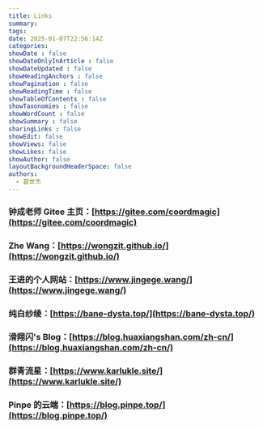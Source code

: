 ```yaml
---
title: Links
summary: 
tags:
date: 2025-01-07T22:56:14Z
categories:
showDate : false
showDateOnlyInArticle : false
showDateUpdated : false
showHeadingAnchors : false
showPagination : false
showReadingTime : false
showTableOfContents : false
showTaxonomies : false 
showWordCount : false
showSummary : false
sharingLinks : false
showEdit: false
showViews: false
showLikes: false
showAuthor: false
layoutBackgroundHeaderSpace: false
authors:
  - 葛世杰
---
```


### 钟成老师 Gitee 主页：[https://gitee.com/coordmagic](https://gitee.com/coordmagic)


### Zhe Wang：[https://wongzit.github.io/](https://wongzit.github.io/)


### 王进的个人网站：[https://www.jingege.wang/](https://www.jingege.wang/)


### 纯白纱绫：[https://bane-dysta.top/](https://bane-dysta.top/)


### 滑翔闪's Blog：[https://blog.huaxiangshan.com/zh-cn/](https://blog.huaxiangshan.com/zh-cn/)


### 群青流星：[https://www.karlukle.site/](https://www.karlukle.site/)


### Pinpe 的云端：[https://blog.pinpe.top/](https://blog.pinpe.top/)



